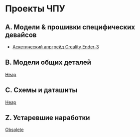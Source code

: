 ﻿# Проекты ЧПУ

## A. Модели & прошивки специфических девайсов
- [Аскетический апргрейд Creality Ender-3](3d-printer/ender-3)

## B. Модели общих деталей
[Heap](3d-printed-parts)

## C. Схемы и даташиты
[Heap](hw)

## Z. Устаревшие наработки
[Obsolete](.obsolete)
